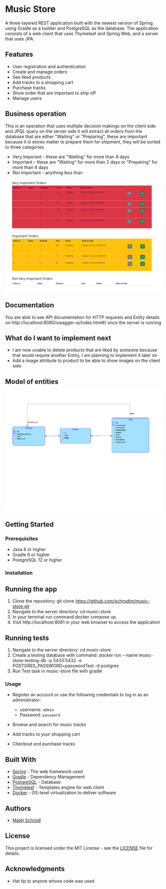 # Music Store

A three-layered REST application built with the newest version of Spring using Gradle as a builder and PostgreSQL as the database. The application consists of a web client that uses Thymeleaf and Spring Web, and a server that uses JPA.

## Features
- User registration and authentication
- Create and manage orders
- See liked products
- Add tracks to a shopping cart
- Purchase tracks
- Show order that are important to ship off
- Manage users

## Business operation
This is an operation that uses multiple decision makings on the client side and JPQL query on the server side it will extract all orders from the database that are either "Waiting" or "Preparing", these are important because it is stores matter to prepare them for shipment, they will be sorted to three categories
- Very Imporant - these are "Waiting" for more than 4 days 
- Important - these are "Waiting" for more than 2 days or "Preparing" for more than 4 days
- Not Important - anything less than

![business operation](images/business_op.PNG)

## Documentation 

You are able to see API documentation for HTTP requests and Entity details on http://localhost:8080/swagger-ui/index.html#/ once the server is running

## What do I want to implement next

- I am now unable to delete products that are liked by someone because that would require another Entity, I am planning to implement it later on
- Add a image attribute to product to be able to show images on the client side

## Model of entities

![entity-model](images/diagram.png)

## Getting Started

### Prerequisites
- Java 8 or higher
- Gradle 6 or higher
- PostgreSQL 12 or higher

### Installation

## Running the app
1. Clone the repository: git clone https://github.com/schrodlm/music-store.git
2. Navigate to the server directory: cd music-store
3. In your terminal run command docker compose up
4. Visit http://localhost:8081 in your web browser to access the application

## Running tests
1. Navigate to the server directory: cd music-store
2. Create a testing database with command: docker run --name music-store-testing-db -p 5433:5432 -e POSTGRES_PASSWORD=passwordTest -d postgres
3. Run Test task in music-store file with gradle 

### Usage
- Register an account or use the following credentials to log in as an administrator:
  - username: `admin`
  - Password: `password`
  
- Browse and search for music tracks
- Add tracks to your shopping cart
- Checkout and purchase tracks

## Built With
- [Spring](https://spring.io/) - The web framework used
- [Gradle](https://gradle.org/) - Dependency Management
- [PostgreSQL](https://www.postgresql.org/) - Database
- [Thymeleaf](https://www.thymeleaf.org/) - Templates engine for web client
- [Docker](https://www.docker.com/) - OS-level virtualization to deliver software

## Authors
- [Matěj Schrödl](https://github.com/schrodlm)

## License
This project is licensed under the MIT License - see the [LICENSE](LICENSE) file for details.

## Acknowledgments
- Hat tip to anyone whose code was used
